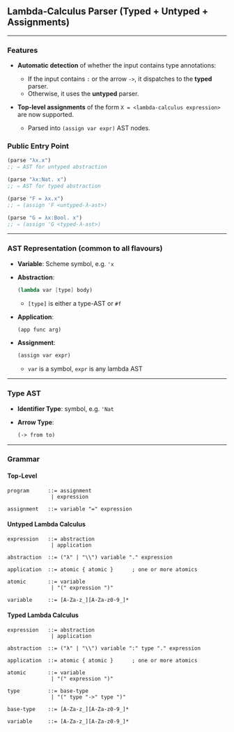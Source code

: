 ## Lambda‑Calculus Parser (Typed + Untyped + Assignments)

---

### Features

* **Automatic detection** of whether the input contains type annotations:

  * If the input contains `:` or the arrow `->`, it dispatches to the **typed** parser.
  * Otherwise, it uses the **untyped** parser.
* **Top-level assignments** of the form `X = <lambda-calculus expression>` are now supported.

  * Parsed into `(assign var expr)` AST nodes.

### Public Entry Point

```scheme
(parse "λx.x")
;; ⇒ AST for untyped abstraction

(parse "λx:Nat. x")
;; ⇒ AST for typed abstraction

(parse "F = λx.x")
;; ⇒ (assign 'F <untyped-λ-ast>)

(parse "G = λx:Bool. x")
;; ⇒ (assign 'G <typed-λ-ast>)
```

---

### AST Representation (common to all flavours)

* **Variable**: Scheme symbol, e.g. `'x`
* **Abstraction**:

  ```scheme
  (lambda var [type] body)
  ```

  * `[type]` is either a type-AST or `#f`
* **Application**:

  ```scheme
  (app func arg)
  ```
* **Assignment**:

  ```scheme
  (assign var expr)
  ```

  * `var` is a symbol, `expr` is any lambda AST

---

### Type AST

* **Identifier Type**: symbol, e.g. `'Nat`
* **Arrow Type**:

  ```scheme
  (-> from to)
  ```

---

### Grammar

#### Top-Level

```
program      ::= assignment
              | expression

assignment   ::= variable "=" expression
```

#### Untyped Lambda Calculus

```
expression   ::= abstraction
              | application

abstraction  ::= ("λ" | "\\") variable "." expression

application  ::= atomic { atomic }      ; one or more atomics

atomic       ::= variable
              | "(" expression ")"

variable     ::= [A-Za-z_][A-Za-z0-9_]*
```

#### Typed Lambda Calculus

```
expression   ::= abstraction
              | application

abstraction  ::= ("λ" | "\\") variable ":" type "." expression

application  ::= atomic { atomic }      ; one or more atomics

atomic       ::= variable
              | "(" expression ")"

type         ::= base-type
              | "(" type "->" type ")"

base-type    ::= [A-Za-z_][A-Za-z0-9_]*

variable     ::= [A-Za-z_][A-Za-z0-9_]*
```
